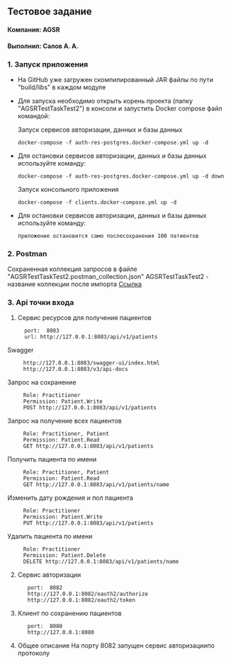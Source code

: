 ## Тестовое задание
#### Компания: AGSR
#### Выполнил: Салов А. А.


### 1. Запуск приложения

- На GitHub уже загружен скомпилированный JAR файлы по пути "build/libs" в каждом модуле
- Для запуска необходимо открыть корень проекта (папку "AGSRTestTaskTest2") в консоли и запустить
  Docker compose файл командой:

  Запуск сервисов авторизации, данных и базы данных

      docker-compose -f auth-res-postgres.docker-compose.yml up -d
- Для остановки сервисов авторизации, данных и базы данных используйте команду:

      docker-compose -f auth-res-postgres.docker-compose.yml up -d down

  Запуск консольного приложения

      docker-compose -f clients.docker-compose.yml up -d
- Для остановки сервисов авторизации, данных и базы данных используйте команду:

      приложение остановится само послесохранения 100 патиентов

### 2. Postman 
  Сохраненная коллекция запросов в файле "AGSRTestTaskTest2.postman_collection.json"
  AGSRTestTaskTest2 - название коллекции после импорта
  [Ссылка](AGSRTestTaskTest2.postman_collection.json)

### 3. Api точки входа
1. Сервис ресурсов для получения пациентов


         port:  8083
         url: http://127.0.0.1:8083/api/v1/patients

  Swagger

         http://127.0.0.1:8083/swagger-ui/index.html
         http://127.0.0.1:8083/v3/api-docs

  Запрос на сохранение


         Role: Practitioner
         Permission: Patient.Write
         POST http://127.0.0.1:8083/api/v1/patients

  Запрос на получение всех пациентов


         Role: Practitioner, Patient
         Permission: Patient.Read         
         GET http://127.0.0.1:8083/api/v1/patients

  Получить пациента по имени


         Role: Practitioner, Patient
         Permission: Patient.Read 
         GET http://127.0.0.1:8083/api/v1/patients/name

  Изменить дату рождения и пол пациента


         Role: Practitioner
         Permission: Patient.Write 
         PUT http://127.0.0.1:8083/api/v1/patients

  Удалить пациента по имени


         Role: Practitioner
         Permission: Patient.Delete        
         DELETE http://127.0.0.1:8083/api/v1/patients/name

2. Сервис авторизации


          port:  8082
          http://127.0.0.1:8082/oauth2/authorize
          http://127.0.0.1:8082/oauth2/token

3. Клиент по сохранению пациентов


          port:  8080
          http://127.0.0.1:8080

4. Общее описание
    На порту 8082 запущен сервис авторизациипо протоколу